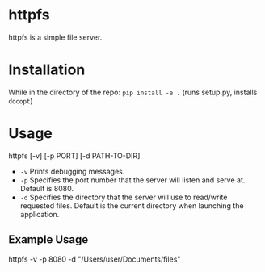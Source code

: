 # httpfs

httpfs is a simple file server.

# Installation
While in the directory of the repo:
`pip install -e .` (runs setup.py, installs `docopt`)

# Usage
httpfs [-v] [-p PORT] [-d PATH-TO-DIR]<br/>
- `-v`   Prints debugging messages.<br/>
- `-p` Specifies the port number that the server will listen and serve at. Default is 8080. <br/>
- `-d`   Specifies the directory that the server will use to read/write requested files. Default is the current directory when launching the application. <br/>

## Example Usage
httpfs -v -p 8080 -d "/Users/user/Documents/files"
